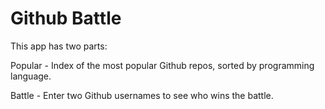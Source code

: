 # Github Battle

This app has two parts:

Popular - Index of the most popular Github repos, sorted by programming language.

Battle - Enter two Github usernames to see who wins the battle.

